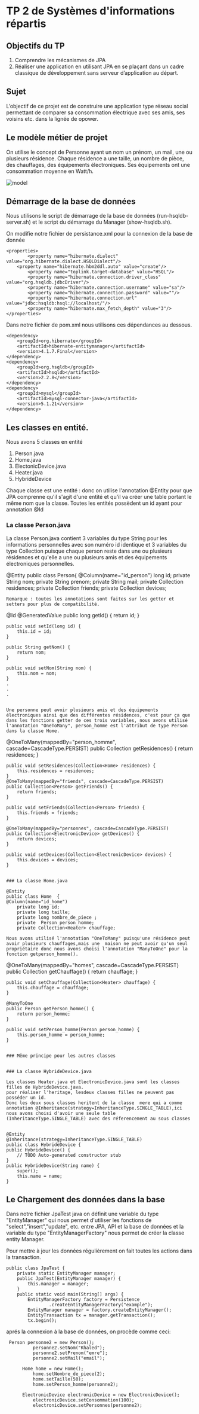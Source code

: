# TP 2 de Systèmes d'informations répartis


## Objectifs du TP

1. Comprendre les mécanismes de JPA
2. Réaliser une application en utilisant JPA en se plaçant dans un cadre classique de développement sans serveur d’application au départ.

## Sujet

L’objectif de ce projet est de construire une application type réseau social permettant de comparer 
sa consommation électrique avec ses amis, ses voisins etc. dans la lignée de opower.

## Le modèle métier de projet

On utilise le concept de Personne ayant un nom un prénom, un mail, une ou plusieurs résidence. 
Chaque résidence a une taille, un nombre de pièce, des chauffages, des équipements électroniques. 
Ses équipements ont une consommation moyenne en Watt/h.

![model](https://cloud.githubusercontent.com/assets/15005875/24684497/b92f1ffe-19a6-11e7-9628-f9a097ea34e2.png)


## Démarrage de la base de données

Nous utilisons le script de démarrage de la base de données (run-hsqldb-server.sh) 
et le script du démarrage du Manager (show-hsqldb.sh).

On modifie notre fichier de persistance.xml pour la connexion de la base de donnée

```
<properties>
        <property name="hibernate.dialect" value="org.hibernate.dialect.HSQLDialect"/>
	<property name="hibernate.hbm2ddl.auto" value="create"/>
    	<property name="toplink.target-database" value="HSQL"/>
        <property name="hibernate.connection.driver_class" value="org.hsqldb.jdbcDriver"/>
        <property name="hibernate.connection.username" value="sa"/>
        <property name="hibernate.connection.password" value=""/>
        <property name="hibernate.connection.url" value="jdbc:hsqldb:hsql://localhost/"/>
        <property name="hibernate.max_fetch_depth" value="3"/>  
</properties>
```
Dans notre fichier de pom.xml nous utilisons ces dépendances au dessous.
```
<dependency>
	<groupId>org.hibernate</groupId>
	<artifactId>hibernate-entitymanager</artifactId>
	<version>4.1.7.Final</version>
</dependency>
<dependency>
	<groupId>org.hsqldb</groupId>
	<artifactId>hsqldb</artifactId>
	<version>2.2.8</version>
</dependency>		
<dependency>
	<groupId>mysql</groupId>
	<artifactId>mysql-connector-java</artifactId>
	<version>5.1.21</version>
</dependency>
```
##  Les classes en entité. 
Nous avons 5 classes en entité
1. Person.java
2. Home.java
3. ElectonicDevice.java
4. Heater.java
5. HybrideDevice

Chaque classe est une entité : donc on utilise l'annotation @Entity pour que JPA comprenne qu'il s'agit d'une entité et qu'il va créer une table portant le même nom que la classe.
Toutes les entités possèdent  un id ayant pour annotation @Id
### La classe Person.java
La classe Person.java contient 3 variables du type String pour les informations personnelles avec son numéro id identique et 3 variables du type Collection puisque chaque person reste dans une ou plusieurs résidences et qu'elle a une ou plusieurs amis et des équipements électroniques personnelles.

@Entity
public class Person{
@Column(name="id_person")
	long id;
	private String nom;
	private String prenom;
	private String mail;
	private Collection<Home> residences;
	private Collection<Person> friends;
	private Collection<ElectronicDevice> devices;
```
Remarque : toutes les annotations sont faites sur les getter et setters pour plus de compatibilité.
```
@Id @GeneratedValue
	public long getId() {
		return id;
	}

	public void setId(long id) {
		this.id = id;
	}

	public String getNom() {
		return nom;
	}

	public void setNom(String nom) {
		this.nom = nom;
	}
	.
	.
	.
	
```

Une personne peut avoir plusieurs amis et des équipements électroniques ainsi que des différentes résidences, c'est pour ça que dans les fonctions getter de ces trois variables, nous avons utilisé l'annotation "OneToMany", person_homme est l'attribut de type Person dans la classe Home.
```
@OneToMany(mappedBy="person_homme", cascade=CascadeType.PERSIST)
	public Collection<Home> getResidences() {
		return residences;
	}

	public void setResidences(Collection<Home> residences) {
		this.residences = residences;
	}
	@OneToMany(mappedBy="friends", cascade=CascadeType.PERSIST)
	public Collection<Person> getFriends() {
		return friends;
	}

	public void setFriends(Collection<Person> friends) {
		this.friends = friends;
	}
	
	@OneToMany(mappedBy="personnes", cascade=CascadeType.PERSIST)
	public Collection<ElectronicDevice> getDevices() {
		return devices;
	}

	public void setDevices(Collection<ElectronicDevice> devices) {
		this.devices = devices;
	}
```

### La classe Home.java

@Entity
public class Home  {
@Column(name="id_home")
	private long id;
	private long taille;
	private long nombre_de_piece ;
	private  Person person_homme;
	private Collection<Heater> chauffage;	

Nous avons utilisé l'annotation "OneToMany" puisqu'une résidence peut avoir plusieurs chauffages,mais une  maison ne peut avoir qu'un seul propriétaire donc nous avons choisi l'annotation "ManyToOne" pour la fonction getperson_homme().

```
@OneToMany(mappedBy="homes", cascade=CascadeType.PERSIST)
	public Collection<Heater> getChauffage() {
		return chauffage;
	}

	public void setChauffage(Collection<Heater> chauffage) {
		this.chauffage = chauffage;
	}
	
	@ManyToOne
	public Person getPerson_homme() {
		return person_homme;
	}

	public void setPerson_homme(Person person_homme) {
		this.person_homme = person_homme;
	}
```

### Même principe pour les autres classes


### La classe HybrideDevice.java

Les classes Heater.java et ElectronicDevice.java sont les classes filles de HybrideDevice.java.
pour réaliser l'heritage, lesdeux classes filles ne peuvent pas posséder un id. 
Donc les deux sous classes heritent de la classe  mere qui a comme annotation @Inheritance(strategy=InheritanceType.SINGLE_TABLE),ici nous avons choisi d'avoir une seule table (InheritanceType.SINGLE_TABLE) avec des réferencement au sous classes


@Entity
@Inheritance(strategy=InheritanceType.SINGLE_TABLE)
public class HybrideDevice {
public HybrideDevice() {
	// TODO Auto-generated constructor stub
}
public HybrideDevice(String name) {
	super();
	this.name = name;
}
```

## Le Chargement des données dans la base 

Dans notre fichier  JpaTest java on définit une variable du type "EntityManager" qui nous permet d'utiliser les fonctions de "select","insert","update", etc. entre JPA, API et la base de données et la variable du type "EntityManagerFactory" nous permet de créer la classe entity Manager.

Pour mettre à jour les données régulièrement on fait toutes les actions dans la transaction.

```
public class JpaTest {
	private static EntityManager manager;
	public JpaTest(EntityManager manager) {
		this.manager = manager;
	}
	public static void main(String[] args) {
		EntityManagerFactory factory = Persistence
				.createEntityManagerFactory("example");
		EntityManager manager = factory.createEntityManager();
		EntityTransaction tx = manager.getTransaction();
		tx.begin();
```		

aprés la connexion à la base de données, on procède comme ceci:
```
 Person personne2 = new Person();
          personne2.setNom("Khaled");
          personne2.setPrenom("emre");
          personne2.setMail("email");
	 
	  Home home = new Home();
          home.setNombre_de_piece(2);
          home.setTaille(50);
          home.setPerson_homme(personne2);
          
	  ElectronicDevice electronicDevice = new ElectronicDevice();
          electronicDevice.setConsommation(100);
          electronicDevice.setPersonnes(personne2);
```
